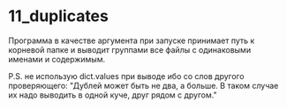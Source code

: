 # 11_duplicates

Программа в качестве аргумента при запуске принимает путь к корневой папке и выводит группами все файлы с одинаковыми именами и содержимым.

P.S. не использую dict.values при выводе ибо со слов другого проверяющего: "Дублей может быть не два, а больше. В таком случае их надо выводить в одной куче, друг рядом с другом."
